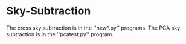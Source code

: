 # Sky-Subtraction

The cross sky subtraction is in the ''new*.py'' programs. 
The PCA sky subtraction is in the ''pcatest.py'' program.
